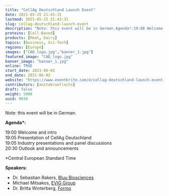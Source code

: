 ```yaml
---
title: "CellAg Deutschland Launch Event"
date: 2021-05-25 21:43:31
lastmod: 2021-05-25 21:43:31
slug: cellag-deutschland-launch-event
description: "Note: this event will be in German.Agenda*:19:00 Welcome and intro19:05 Presentation of CellAg Deutschland19:05 Industry presentations and panel discussions20:30 Outlook and announcements*Central European Standard TimeSpeakers:Dr. Sebastian Rakers, Bluu BiosciencesMichael Mitsakos, EVIG GroupDr. Britta Winterberg, Formo"
proteins: [Cell-Based]
products: [Meat, Dairy]
topics: [Business, Sci-Tech]
regions: [Europe]
images: ["CAD_logo.jpg","banner_1.jpg"]
featured_image: "CAD_logo.jpg"
banner_image: "banner_1.jpg"
online: TRUE
start_date: 2021-06-02
end_date: 2021-06-02
website: "https://www.eventbrite.com/e/cellag-deutschland-launch-event-tickets-155493331741"
contributors: [anitabroellochs]
draft: false
weight: 5000
uuid: 9010
---
```

Note: this event will be in German.

**Agenda\*:**

19:00 Welcome and intro\
19:05 Presentation of CellAg Deutschland\
19:05 Industry presentations and panel discussions\
20:30 Outlook and announcements

\*Central European Standard Time

**Speakers:**

-   Dr. Sebastian Rakers, [Bluu Biosciences](https://www.bluu.bio/)
-   Michael Mitsakos, [EVIG Group](https://www.evig.group/)
-   Dr. Britta Winterberg, [Formo](https://www.legendairyfoods.de/)
